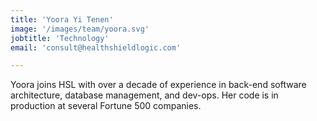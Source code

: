 ```yaml
---
title: 'Yoora Yi Tenen'
image: '/images/team/yoora.svg'
jobtitle: 'Technology'
email: 'consult@healthshieldlogic.com'

---
```


Yoora joins HSL with over a decade of experience in back-end software architecture, database
management, and dev-ops. Her code is in production at several Fortune 500 companies.
